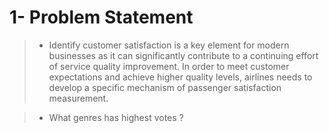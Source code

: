 # 1- Problem Statement
>- Identify customer satisfaction is a key element for modern businesses as it can significantly contribute to a continuing effort of service quality improvement. In 
   order to meet customer expectations and achieve higher quality levels, airlines needs to develop a specific mechanism of passenger satisfaction measurement.

>- What genres has highest votes ?
